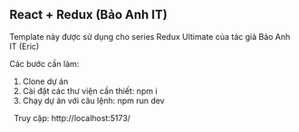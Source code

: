 ## React + Redux (Bảo Anh IT)

Template này được sử dụng cho series Redux Ultimate của tác giả Bảo Anh IT (Eric)

Các bước cần làm:

1. Clone dự án
2. Cài đặt các thư viện cần thiết: npm i
3. Chạy dự án với câu lệnh: npm run dev

&nbsp;
Truy cập: http://localhost:5173/
